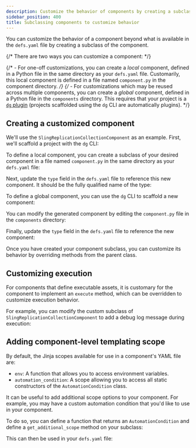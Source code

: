 ```yaml
---
description: Customize the behavior of components by creating a subclass of the component.
sidebar_position: 400
title: Subclassing components to customize behavior
---
```


You can customize the behavior of a component beyond what is available in the `defs.yaml` file by creating a subclass of the component.

{/* There are two ways you can customize a component: */}

{/* - For one-off customizations, you can create a _local_ component, defined in a Python file in the same directory as your `defs.yaml` file. Customarily, this local component is defined in a file named `component.py` in the component directory. */}
{/* - For customizations which may be reused across multiple components, you can create a _global_ component, defined in a Python file in the `components` directory. This requires that your project is a [`dg` plugin](./creating-dg-plugin) (projects scaffolded using the `dg` CLI are automatically plugins). */}

## Creating a customized component

We'll use the `SlingReplicationCollectionComponent` as an example. First, we'll scaffold a project with the `dg` CLI:

<CliInvocationExample path="docs_snippets/docs_snippets/guides/components/customizing-existing-component/generated/1-scaffold-project.txt" />
<CliInvocationExample path="docs_snippets/docs_snippets/guides/components/customizing-existing-component/generated/2-tree.txt" />

<Tabs>
<TabItem value="local" label="Local component">

To define a local component, you can create a subclass of your desired component in a file named `component.py` in the same directory as your `defs.yaml` file:

<CodeExample
  path="docs_snippets/docs_snippets/guides/components/customizing-existing-component/generated/local/3-component.py"
  language="python"
  title="my_project/defs/my_sling_sync/component.py"
/>

Next, update the `type` field in the `defs.yaml` file to reference this new component. It should be the fully qualified name of the type:

<CodeExample
  path="docs_snippets/docs_snippets/guides/components/customizing-existing-component/generated/local/5-defs.yaml"
  language="yaml"
  title="my_project/defs/my_sling_sync/defs.yaml"
/>

<CliInvocationExample path="docs_snippets/docs_snippets/guides/components/customizing-existing-component/generated/local/4-tree.txt" />
</TabItem>
<TabItem value="global" label="Global component">

To define a global component, you can use the `dg` CLI to scaffold a new component:

<CliInvocationExample path="docs_snippets/docs_snippets/guides/components/customizing-existing-component/generated/global/3-scaffold-component.txt" />

<CliInvocationExample path="docs_snippets/docs_snippets/guides/components/customizing-existing-component/generated/global/5-tree.txt" />

You can modify the generated component by editing the `component.py` file in the `components` directory:

<CodeExample
  path="docs_snippets/docs_snippets/guides/components/customizing-existing-component/generated/global/4-component.py"
  language="python"
  title="my_project/components/custom_sling_replication_component.py"
/>

Finally, update the `type` field in the `defs.yaml` file to reference the new component:

<CodeExample path="docs_snippets/docs_snippets/guides/components/customizing-existing-component/generated/global/6-defs.yaml" language="yaml" title="my_project/defs/my_sling_sync/defs.yaml" />
</TabItem>
</Tabs>

Once you have created your component subclass, you can customize its behavior by overriding methods from the parent class.

## Customizing execution

For components that define executable assets, it is customary for the component to implement an `execute` method, which can be overridden to customize execution behavior.

For example, you can modify the custom subclass of `SlingReplicationCollectionComponent` to add a debug log message during execution:

<CodeExample
  path="docs_snippets/docs_snippets/guides/components/customizing-existing-component/generated/7-component.py"
  language="python"
/>

## Adding component-level templating scope

By default, the Jinja scopes available for use in a component's YAML file are:

- `env`: A function that allows you to access environment variables.
- `automation_condition`: A scope allowing you to access all static constructors of the `AutomationCondition` class.

It can be useful to add additional scope options to your component. For example, you may have a custom automation condition that you'd like to use in your component.

To do so, you can define a function that returns an `AutomationCondition` and define a `get_additional_scope` method on your subclass:

<CodeExample
  path="docs_snippets/docs_snippets/guides/components/customizing-existing-component/generated/8-component.py"
  language="python"
/>

This can then be used in your `defs.yaml` file:

<Tabs>
  <TabItem value="local" label="Local component">
    <CodeExample
      path="docs_snippets/docs_snippets/guides/components/customizing-existing-component/generated/local/9-defs.yaml"
      language="yaml"
    />
  </TabItem>
  <TabItem value="global" label="Global component">
    <CodeExample
      path="docs_snippets/docs_snippets/guides/components/customizing-existing-component/generated/global/9-defs.yaml"
      language="yaml"
    />
  </TabItem>
</Tabs>
